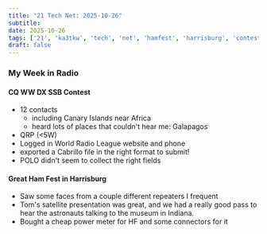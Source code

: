 ```yaml
---
title: "21 Tech Net: 2025-10-26"
subtitle:
date: 2025-10-26
tags: ['21', 'ka3tkw', 'tech', 'net', 'hamfest', 'harrisburg', 'contest']
draft: false
---
```


### My Week in Radio
#### CQ WW DX SSB Contest
- 12 contacts
  - including Canary Islands near Africa
  - heard lots of places that couldn't hear me: Galapagos
- QRP (<5W)
- Logged in World Radio League website and phone
- exported a Cabrillo file in the right format to submit!
- POLO didn't seem to collect the right fields

#### Great Ham Fest in Harrisburg
- Saw some faces from a couple different repeaters I frequent
- Tom's satellite presentation was great, and we had a really good pass
  to hear the astronauts talking to the museum in Indiana.
- Bought a cheap power meter for HF and some connectors for it

<!--more-->

